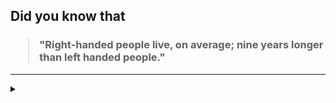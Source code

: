 ## Did you know that

<h3>
  <blockquote>
<!--START_SECTION:debris-->                                                                                                                                                                                                                                                                                                                                                                        
"Right-handed people live, on average; nine years longer than left handed people."
<!--END_SECTION:debris-->
  </blockquote>
</h3>

-----

<details>
  <summary></summary>

<img src="https://github-readme-stats.vercel.app/api?show_icons=true&hide=issues&username=ekickx"> <img src="https://github-readme-stats.vercel.app/api/top-langs/?layout=compact&username=ekickx">

</details>
